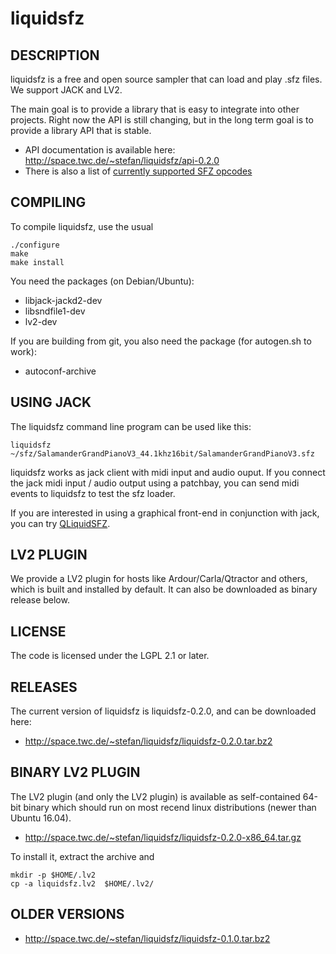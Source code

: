 # liquidsfz

## DESCRIPTION

liquidsfz is a free and open source sampler that can load and play .sfz files. We
support JACK and LV2.

The main goal is to provide a library that is easy to integrate into other
projects. Right now the API is still changing, but in the long term goal is to
provide a library API that is stable.

 * API documentation is available here: http://space.twc.de/~stefan/liquidsfz/api-0.2.0
 * There is also a list of [currently supported SFZ opcodes](OPCODES.md)

## COMPILING

To compile liquidsfz, use the usual

    ./configure
    make
    make install

You need the packages (on Debian/Ubuntu):

* libjack-jackd2-dev
* libsndfile1-dev
* lv2-dev

If you are building from git, you also need the package (for autogen.sh to work):

* autoconf-archive

## USING JACK

The liquidsfz command line program can be used like this:

    liquidsfz ~/sfz/SalamanderGrandPianoV3_44.1khz16bit/SalamanderGrandPianoV3.sfz

liquidsfz works as jack client with midi input and audio ouput. If you connect
the jack midi input / audio output using a patchbay, you can send midi events
to liquidsfz to test the sfz loader.

If you are interested in using a graphical front-end in conjunction with jack,
you can try [QLiquidSFZ](https://github.com/be1/qliquidsfz).

## LV2 PLUGIN

We provide a LV2 plugin for hosts like Ardour/Carla/Qtractor and others, which
is built and installed by default. It can also be downloaded as binary release
below.

## LICENSE

The code is licensed under the LGPL 2.1 or later.

## RELEASES

The current version of liquidsfz is liquidsfz-0.2.0, and can be downloaded
here:

* http://space.twc.de/~stefan/liquidsfz/liquidsfz-0.2.0.tar.bz2

## BINARY LV2 PLUGIN

The LV2 plugin (and only the LV2 plugin) is available as self-contained 64-bit
binary which should run on most recend linux distributions (newer than Ubuntu
16.04).

* http://space.twc.de/~stefan/liquidsfz/liquidsfz-0.2.0-x86_64.tar.gz

To install it, extract the archive and

    mkdir -p $HOME/.lv2
    cp -a liquidsfz.lv2  $HOME/.lv2/

## OLDER VERSIONS

* http://space.twc.de/~stefan/liquidsfz/liquidsfz-0.1.0.tar.bz2
